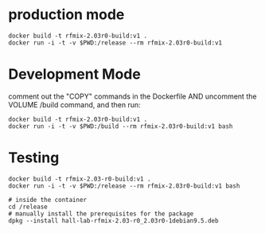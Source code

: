 # production mode

    docker build -t rfmix-2.03r0-build:v1 .
    docker run -i -t -v $PWD:/release --rm rfmix-2.03r0-build:v1

# Development Mode

comment out the "COPY" commands in the Dockerfile AND uncomment the VOLUME /build command, and then run:

    docker build -t rfmix-2.03r0-build:v1 .
    docker run -i -t -v $PWD:/build --rm rfmix-2.03r0-build:v1 bash

# Testing

    docker build -t rfmix-2.03-r0-build:v1 .
    docker run -i -t -v $PWD:/release --rm rfmix-2.03r0-build:v1 bash

    # inside the container
    cd /release
    # manually install the prerequisites for the package
    dpkg --install hall-lab-rfmix-2.03-r0_2.03r0-1debian9.5.deb
